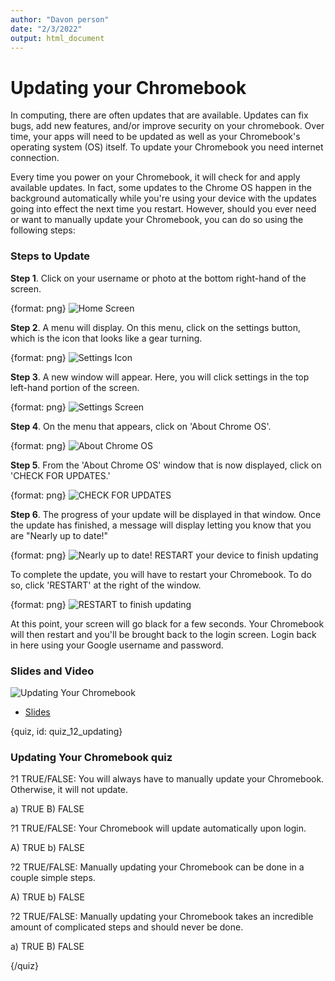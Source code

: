 ```yaml
---
author: "Davon person"
date: "2/3/2022"
output: html_document
---
```




# Updating your Chromebook

In computing, there are often updates that are available. Updates can fix bugs, add new features, and/or improve security on your chromebook. Over time, your apps will need to be updated as well as your Chromebook's operating system (OS) itself. To update your Chromebook you need internet connection.

Every time you power on your Chromebook, it will check for and apply available updates. In fact, some updates to the Chrome OS happen in the background automatically while you're using your device with the updates going into effect the next time you restart. However, should you ever need or want to manually update your Chromebook, you can do so using the following steps:


### Steps to Update

**Step 1**. Click on your username or photo at the bottom right-hand of the screen.

{format: png}
![Home Screen](https://docs.google.com/presentation/d/1ypTp6aMvOIW9vlMDaeLEML4GIMaSKu2gn5o_QrtOE_o/export/png?id=1ypTp6aMvOIW9vlMDaeLEML4GIMaSKu2gn5o_QrtOE_o&pageid=g3135bc8102_0_2)

**Step 2**. A menu will display. On this menu, click on the settings button, which is the icon that looks like a gear turning.

{format: png}
![Settings Icon](https://docs.google.com/presentation/d/1ypTp6aMvOIW9vlMDaeLEML4GIMaSKu2gn5o_QrtOE_o/export/png?id=1ypTp6aMvOIW9vlMDaeLEML4GIMaSKu2gn5o_QrtOE_o&pageid=g3135bc8102_0_9)

**Step 3**. A new window will appear. Here, you will click settings in the top left-hand portion of the screen.

{format: png}
![Settings Screen](https://docs.google.com/presentation/d/1ypTp6aMvOIW9vlMDaeLEML4GIMaSKu2gn5o_QrtOE_o/export/png?id=1ypTp6aMvOIW9vlMDaeLEML4GIMaSKu2gn5o_QrtOE_o&pageid=g3476d1f5c2_0_0)

**Step 4**. On the menu that appears, click on 'About Chrome OS'.

{format: png}
![About Chrome OS](https://docs.google.com/presentation/d/1ypTp6aMvOIW9vlMDaeLEML4GIMaSKu2gn5o_QrtOE_o/export/png?id=1ypTp6aMvOIW9vlMDaeLEML4GIMaSKu2gn5o_QrtOE_o&pageid=g3476d1f5c2_0_5)

**Step 5**. From the 'About Chrome OS' window that is now displayed, click on 'CHECK FOR UPDATES.'

{format: png}
![CHECK FOR UPDATES](https://docs.google.com/presentation/d/1ypTp6aMvOIW9vlMDaeLEML4GIMaSKu2gn5o_QrtOE_o/export/png?id=1ypTp6aMvOIW9vlMDaeLEML4GIMaSKu2gn5o_QrtOE_o&pageid=g3476d1f5c2_0_10)

**Step 6**. The progress of your update will be displayed in that window. Once the update has finished, a message will display letting you know that you are "Nearly up to date!"

{format: png}
![Nearly up to date! RESTART your device to finish updating](https://docs.google.com/presentation/d/1ypTp6aMvOIW9vlMDaeLEML4GIMaSKu2gn5o_QrtOE_o/export/png?id=1ypTp6aMvOIW9vlMDaeLEML4GIMaSKu2gn5o_QrtOE_o&pageid=g3476d1f5c2_0_15)

To complete the update, you will have to restart your Chromebook. To do so, click 'RESTART' at the right of the window.

{format: png}
![RESTART to finish updating](https://docs.google.com/presentation/d/1ypTp6aMvOIW9vlMDaeLEML4GIMaSKu2gn5o_QrtOE_o/export/png?id=1ypTp6aMvOIW9vlMDaeLEML4GIMaSKu2gn5o_QrtOE_o&pageid=g3476d1f5c2_0_24)


At this point, your screen will go black for a few seconds. Your Chromebook will then restart and you'll be brought back to the login screen. Login back in here using your Google username and password.  

### Slides and Video

![Updating Your Chromebook](https://www.youtube.com/watch?v=6vUGdEP20PA)

* [Slides](https://docs.google.com/presentation/d/1ypTp6aMvOIW9vlMDaeLEML4GIMaSKu2gn5o_QrtOE_o/edit?usp=sharing)


{quiz, id: quiz_12_updating}

### Updating Your Chromebook quiz

?1 TRUE/FALSE: You will always have to manually update your Chromebook. Otherwise, it will not update.

a) TRUE
B) FALSE

?1 TRUE/FALSE: Your Chromebook will update automatically upon login.

A) TRUE
b) FALSE

?2 TRUE/FALSE: Manually updating your Chromebook can be done in a couple simple steps.

A) TRUE
b) FALSE

?2 TRUE/FALSE: Manually updating your Chromebook takes an incredible amount of complicated steps and should never be done.

a) TRUE
B) FALSE

{/quiz}

